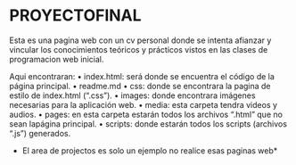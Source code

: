 # PROYECTOFINAL
Esta es una pagina web con un cv personal donde se intenta  afianzar y vincular los conocimientos teóricos y prácticos vistos en las clases de programacion web inicial.

Aqui encontraran:
• index.html: será donde se encuentra el código de la página principal.
• readme.md
• css: donde se encontrara la pagina de estilo de index.html (“.css”).
• images: donde encontrara imágenes necesarias para la aplicación web.
• media: esta carpeta tendra videos y audios.
• pages: en esta carpeta estarán todos los archivos “.html” que no sean lapágina principal.
• scripts: donde estarán todos los scripts (archivos “.js”) generados.


* El area de projectos es solo un ejemplo no realice esas paginas web*